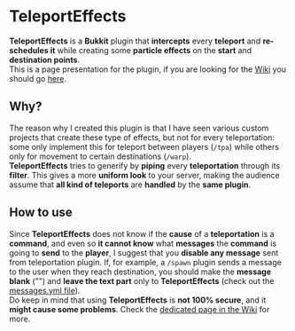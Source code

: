 # TeleportEffects
**TeleportEffects** is a **Bukkit** plugin that **intercepts** every **teleport** and **re-schedules it** while creating some **particle effects** on the **start** and **destination points**.
<br>
This is a page presentation for the plugin, if you are looking for the [Wiki](https://github.com/Fulminazzo/TeleportEffects/wiki/home) 
you should go [here](https://github.com/Fulminazzo/TeleportEffects/wiki/home).

## Why?
The reason why I created this plugin is that I have seen various custom projects that create these type of effects, but not for every teleportation:
some only implement this for teleport between players (```/tpa```) while others only for movement to certain destinations (```/warp```).
<br>
**TeleportEffects** tries to generify by **piping** every **teleportation** through its **filter**. 
This gives a more **uniform look** to your server, making the audience assume that **all kind of teleports** are **handled** by the **same plugin**.

## How to use
Since **TeleportEffects** does not know if the **cause** of a **teleportation** is a **command**, and even so **it cannot know** what **messages** the **command** is going to **send** to the **player**, 
I suggest that you **disable any message** sent from teleportation plugin.
If, for example, a ```/spawn``` plugin sends a message to the user when they reach destination, you should make the **message blank** ("") and **leave the text part** only to **TeleportEffects**
(check out the [messages.yml file](https://github.com/Fulminazzo/TeleportEffects/blob/master/src/main/resources/messages.yml)).
<br>
Do keep in mind that using **TeleportEffects** is **not 100% secure**, and it **might cause some problems**.
Check the [dedicated page in the Wiki](https://github.com/Fulminazzo/TeleportEffects/wiki/Compatibility) for more.